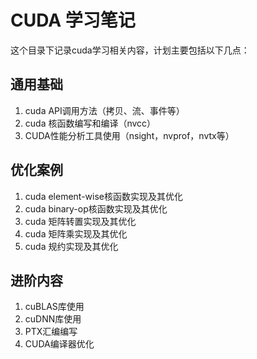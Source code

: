 # CUDA 学习笔记
这个目录下记录cuda学习相关内容，计划主要包括以下几点：

## 通用基础
1. cuda API调用方法（拷贝、流、事件等）
2. cuda 核函数编写和编译（nvcc）
3. CUDA性能分析工具使用（nsight，nvprof，nvtx等）

## 优化案例
1. cuda element-wise核函数实现及其优化 
2. cuda binary-op核函数实现及其优化
3. cuda 矩阵转置实现及其优化
4. cuda 矩阵乘实现及其优化
5. cuda 规约实现及其优化

## 进阶内容
1. cuBLAS库使用
2. cuDNN库使用
3. PTX汇编编写
4. CUDA编译器优化





